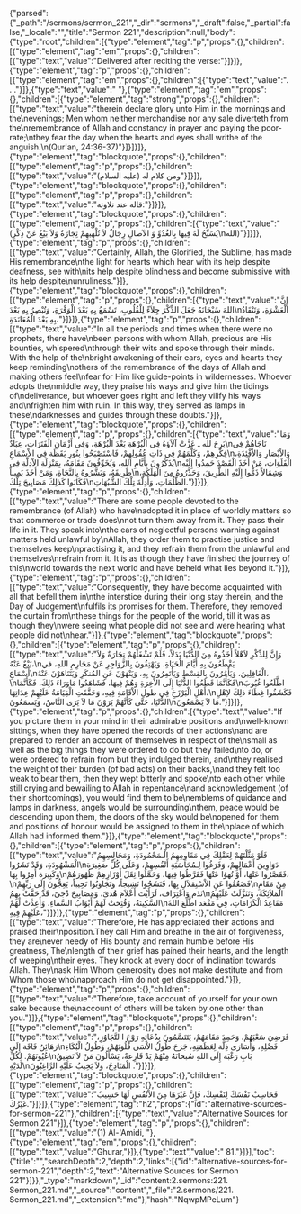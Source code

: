 {"parsed":{"_path":"/sermons/sermon_221","_dir":"sermons","_draft":false,"_partial":false,"_locale":"","title":"Sermon 221","description":null,"body":{"type":"root","children":[{"type":"element","tag":"p","props":{},"children":[{"type":"element","tag":"em","props":{},"children":[{"type":"text","value":"Delivered after reciting the verse:"}]}]},{"type":"element","tag":"p","props":{},"children":[{"type":"element","tag":"em","props":{},"children":[{"type":"text","value":". . ."}]},{"type":"text","value":" "},{"type":"element","tag":"em","props":{},"children":[{"type":"element","tag":"strong","props":{},"children":[{"type":"text","value":"therein declare glory unto Him in the mornings and the\nevenings; Men whom neither merchandise nor any sale diverteth from the\nremembrance of Allah and constancy in prayer and paying the poor-rate;\nthey fear the day when the hearts and eyes shall writhe of the anguish.\n(Qur'an, 24:36-37)"}]}]}]},{"type":"element","tag":"blockquote","props":{},"children":[{"type":"element","tag":"p","props":{},"children":[{"type":"text","value":"ومن كلام له (عليه السلام)"}]}]},{"type":"element","tag":"blockquote","props":{},"children":[{"type":"element","tag":"p","props":{},"children":[{"type":"text","value":"قاله عند تلاوته:"}]}]},{"type":"element","tag":"blockquote","props":{},"children":[{"type":"element","tag":"p","props":{},"children":[{"type":"text","value":"(يُسَبِّحُ لَهُ فِيها بِالغُدُوِّ وَ الآصالِ رِجَالٌ لاَ تُلْهِيهِمْ تِجَارَةٌ وَلاَ بَيْعٌ عَنْ ذِكْرِ\nالله)"}]}]},{"type":"element","tag":"p","props":{},"children":[{"type":"text","value":"Certainly, Allah, the Glorified, the Sublime, has made His remembrance\nthe light for hearts which hear with its help despite deafness, see with\nits help despite blindness and become submissive with its help despite\nunruliness."}]},{"type":"element","tag":"blockquote","props":{},"children":[{"type":"element","tag":"p","props":{},"children":[{"type":"text","value":"إِنَّ اللهَ سُبْحَانَهُ جَعَلَ الذِّكْرَ جِلاَءً لِلْقُلُوبِ، تَسْمَعُ بِهِ بَعْدَ الْوَقْرَةِ، وَتُبْصِرُ بِهِ بَعْدَ\nالْعَشْوَةِ، وَتَنْقَادُ بِهِ بَعْدَ الْمُعَانَدَةِ،"}]}]},{"type":"element","tag":"p","props":{},"children":[{"type":"text","value":"In all the periods and times when there were no prophets, there have\nbeen persons with whom Allah, precious are His bounties, whispered\nthrough their wits and spoke through their minds. With the help of the\nbright awakening of their ears, eyes and hearts they keep reminding\nothers of the remembrance of the days of Allah and making others feel\nfear for Him like guide-points in wildernesses. Whoever adopts the\nmiddle way, they praise his ways and give him the tidings of\ndeliverance, but whoever goes right and left they vilify his ways and\nfrighten him with ruin. In this way, they served as lamps in these\ndarknesses and guides through these doubts."}]},{"type":"element","tag":"blockquote","props":{},"children":[{"type":"element","tag":"p","props":{},"children":[{"type":"text","value":"وَمَا بَرِحَ لله ـ عَزَّتْ آلاَؤهُ فِي الْبُرْهَةِ بَعْدَ الْبُرْهَةِ، وَفِي أَزْمَانِ الْفَتَرَاتِ، عِبَادٌ\nنَاجَاهُمْ فِى فِكْرِهِمْ، وَكَلَّمَهُمْ فِي ذَاتِ عُقُولِهِمْ، فَاسْتَصْبَحُوا بِنُورِ يَقَظَة فِي الاْسْمَاعِ\nوَالاْبْصَارِ وَالاْفْئِدَةِ، يُذَكِّرُونَ بِأَيَّامِ اللهِ، وَيُخَوِّفُونَ مَقَامَهُ، بِمَنْزِلَةِ الاْدِلَّةِ فِي\nالْفَلَوَاتِ، مَنْ أَخَذَ الْقَصْدَ حَمِدُوا إِلَيْهِ طَرِيقَهُ، وَبَشَّرُوهُ بِالنَّجَاةِ، وَمَنْ أَخَذَ يَمِيناً\nوَشِمَالاً ذَمُّوا إِلَيْهِ الطَّرِيقَ، وَحَذَّرُوهُ مِنَ الْهَلَكَةِ، فَكَانَوا كَذلِكَ مَصَابِيحَ تِلْكَ\nالظُّلُمَاتِ، وَأَدِلَّةَ تِلْكَ الشُّبُهَاتِ."}]}]},{"type":"element","tag":"p","props":{},"children":[{"type":"text","value":"There are some people devoted to the remembrance (of Allah) who have\nadopted it in place of worldly matters so that commerce or trade does\nnot turn them away from it. They pass their life in it. They speak into\nthe ears of neglectful persons warning against matters held unlawful by\nAllah, they order them to practise justice and themselves keep\npractising it, and they refrain them from the unlawful and themselves\nrefrain from it. It is as though they have finished the journey of this\nworld towards the next world and have beheld what lies beyond it."}]},{"type":"element","tag":"p","props":{},"children":[{"type":"text","value":"Consequently, they have become acquainted with all that befell them in\nthe interstice during their long stay therein, and the Day of Judgement\nfulfils its promises for them. Therefore, they removed the curtain from\nthese things for the people of the world, till it was as though they\nwere seeing what people did not see and were hearing what people did not\nhear."}]},{"type":"element","tag":"blockquote","props":{},"children":[{"type":"element","tag":"p","props":{},"children":[{"type":"text","value":"وَإِنَّ لِلذِّكْرِ لاَهْلاً أَخَذُوهُ مِنَ الدُّنْيَا بَدَلاً، فَلَمْ تَشْغَلْهُمْ تِجَارَةٌ وَلاَ بَيْعٌ عَنْهُ،\nيَقْطَعُونَ بِهِ أَيَّامَ الْحَيَاةِ، وَيَهْتِفُونَ بِالزَّوَاجِرِ عَنْ مَحَارِمِ اللهِ، في أَسْمَاعِ\nالْغَافِلِينَ، وَيَأْمُرُونَ بِالقِسْطِ وَيَأْتَمِرُونَ بِهِ، وَيَنْهَوْنَ عَنِ المُنكَرِ وَيَتَنَاهَوْنَ عَنْهُ،\nفَكَأَنَّمَا قَطَعُوا الدُّنْيَا إِلَى الاْخِرَةِ وَهُمْ فِيهَا، فَشَاهَدُوا مَاوَرَاءَ ذَلِكَ، فَكَأَنَّمَا\nاطَّلَعُوا غُيُوبَ أَهْلِ الْبَرْزَخِ فِي طولِ الاْقَامَةِ فِيهِ، وَحَقَّقَتِ الْقِيَامَةُ عَلَيْهِمْ عِدَاتِهَا،\nفَكَشَفُوا غِطَاءَ ذلِكَ لاِهْلِ الدُّنْيَا، حَتَّى كَأَنَّهُمْ يَرَوْنَ مَا لاَ يَرَى النَّاسُ، وَيَسمَعُونَ\nمَا لاَ يَسْمَعُونَ."}]}]},{"type":"element","tag":"p","props":{},"children":[{"type":"text","value":"If you picture them in your mind in their admirable positions and\nwell-known sittings, when they have opened the records of their actions\nand are prepared to render an account of themselves in respect of the\nsmall as well as the big things they were ordered to do but they failed\nto do, or were ordered to refrain from but they indulged therein, and\nthey realised the weight of their burden (of bad acts) on their backs,\nand they felt too weak to bear them, then they wept bitterly and spoke\nto each other while still crying and bewailing to Allah in repentance\nand acknowledgement (of their shortcomings), you would find them to be\nemblems of guidance and lamps in darkness, angels would be surrounding\nthem, peace would be descending upon them, the doors of the sky would be\nopened for them and positions of honour would be assigned to them in the\nplace of which Allah had informed them."}]},{"type":"element","tag":"blockquote","props":{},"children":[{"type":"element","tag":"p","props":{},"children":[{"type":"text","value":"فَلَوْ مَثَّلْتَهُمْ لِعَقْلِكَ فِي مَقَاوِمِهِمُ الْـمَحْمُودَةِ، وَمَجَالِسِهِمُ الْمَشْهُودَةِ، وَقَدْ نَشَرُوا\nدَوَاوِينَ أَعْمَالِهِمْ، وَفَرَغُوا لِـمُحَاسَبَةِ أَنْفُسِهِمْ، وَعَلَى كُلِّ صَغِيرَة وَكَبِيرَة أُمِرُوا بِهَا\nفَقَصَّرُوا عَنْهَا، أَوْ نُهوُا عَنْهَا فَفَرَّطُوا فِيهَا، وَحَمَّلُوا ثِقَلَ أَوْزَارِهِمْ ظُهُورَهُمْ،\nفَضَعُفُوا عَنِ الاْسْتِقلاَلِ بِهَا، فَنَشَجُوا نَشِيجاً، وَتَجَاوَبُوا نَحِيباً، يَعِجُّونَ إِلَى رَبِّهِمْ\nمِنْ مَقَامِ نَدَم وَاعْتِرَاف، لَرَأَيْتَ أَعْلاَمَ هُدىً، وَمَصَابِيحَ دُجىً، قَدْ حَفَّتْ بِهِمُ\nالْمَلاَئِكَةُ، وَتَنَزَّلَتْ عَلَيْهِمُ السَّكِينَةُ، وَفُتِحَتْ لَهُمْ أَبْوَابُ السَّماءِ، وَأَعِدَّتْ لَهُمْ\nمَقَاعِدُ الْكَرَامَاتِ، فِي مَقْعَد اطَّلَعَ اللهُ عَلَيْهِمْ فِيهِ،"}]}]},{"type":"element","tag":"p","props":{},"children":[{"type":"text","value":"Therefore, He has appreciated their actions and praised their\nposition.They call Him and breathe in the air of forgiveness, they are\never needy of His bounty and remain humble before His greatness, The\nlength of their grief has pained their hearts, and the length of weeping\ntheir eyes. They knock at every door of inclination towards Allah. They\nask Him Whom generosity does not make destitute and from Whom those who\napproach Him do not get disappointed."}]},{"type":"element","tag":"p","props":{},"children":[{"type":"text","value":"Therefore, take account of yourself for your own sake because the\naccount of others will be taken by one other than you."}]},{"type":"element","tag":"blockquote","props":{},"children":[{"type":"element","tag":"p","props":{},"children":[{"type":"text","value":"فَرَضِيَ سَعْيَهُمْ، وَحَمِدَ مَقَامَهُمْ، يَتَنَسَّمُونَ بِدُعَائِهِ رَوْحَ ا لتَّجَاوُزِ، رَهَائِنُ فَاقَة إِلَى\nفَضْلِهِ، وَأُسَارَى ذِلَّة لِعَظَمَتِهِ، جَرَحَ طُولُ الاْسَى قُلُوبَهُمْ، وَطُولُ الْبُكَاءِ عُيُونَهُمْ. لِكُلِّ\nبَابِ رَغْبَة إِلَى اللهِ سُبحانَهُ مِنْهُمْ يَدٌ قَارِعةٌ، يَسْأَلُونَ مَنْ لاَ تَضِيقُ لَدَيْهِ\nالْمَنَادِحُ، وَلاَ يَخِيبُ عَلَيْهِ الرَّاغِبُونَ ."}]}]},{"type":"element","tag":"blockquote","props":{},"children":[{"type":"element","tag":"p","props":{},"children":[{"type":"text","value":"فَحَاسِبْ نَفْسَكَ لِنَفْسِكَ، فَإِنَّ غَيْرَهَا مِنَ الاْنْفُسِ لَهَا حَسِيبٌ غَيْرُكَ."}]}]},{"type":"element","tag":"h2","props":{"id":"alternative-sources-for-sermon-221"},"children":[{"type":"text","value":"Alternative Sources for Sermon 221"}]},{"type":"element","tag":"p","props":{},"children":[{"type":"text","value":"(1) Al-'Amidi, "},{"type":"element","tag":"em","props":{},"children":[{"type":"text","value":"Ghurar,"}]},{"type":"text","value":" 81."}]}],"toc":{"title":"","searchDepth":2,"depth":2,"links":[{"id":"alternative-sources-for-sermon-221","depth":2,"text":"Alternative Sources for Sermon 221"}]}},"_type":"markdown","_id":"content:2.sermons:221. Sermon_221.md","_source":"content","_file":"2.sermons/221. Sermon_221.md","_extension":"md"},"hash":"NqwpMPeLum"}